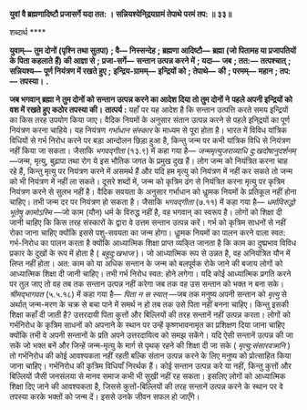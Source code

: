 **युवां वै ब्रह्मणादिष्टौ प्रजासर्गे यदा तत: ।** **सन्नियश्येनि्द्रयग्रामं तेपाथे परमं तप: ॥ ३३॥** 

शब्दार्थ **** 

**युवाम्—** **तुम दोनों (पृश्नि तथा सुतपा)** **; वै—** **निस्सन्देह** **; ब्रह्मणा आदिष्टौ—** **ब्रह्मा (जो पितामह या प्रजापतियों के पिता कहलाते** **हैं) की आज्ञा से** **; प्रजा-सर्गे—** **सन्तान उत्पन्न करने में** **; यदा—** **जब** **; तत:—** **तत्पश्चात्** **; सन्नियश्य—** **पूर्ण नियंत्रण में रखते हुए** **;** **इन्द्रिय-ग्रामम्—** **इन्द्रियों को** **; तेपाथे—** **की** **; परमम्—** **महान** **; तप:—** **तपस्या।** **.** 

**जब भगवान् ब्रह्मा ने तुम दोनों को सन्तान उत्पन्न करने का आदेश दिया तो तुम दोनों ने** **पहले अपनी इन्द्रियों को वश में रखते हुए कठोर तपस्या की।** **तात्पर्य :** यहाँ पर यह आदेश है कि सन्तान उत्पत्ति करते समय इन्द्रियों का किस तरह उपयोग किया जाए। वैदिक नियमों के अनुसार संतान उत्पन्न करने से पहले इनि्द्रयों का पूर्ण नियंत्रण करना चाहिये। यह नियंत्रण *गर्भाधान संस्कार* के माध्यम से पूरा होता है। भारत में विविध यांत्रिक विधियों से गर्भ निरोध करने पर बड़ा आन्दोलन छिड़ा हुआ है, किन्तु जन्म पर कभी यांत्रिक विधि से नियंत्रण नहीं किया जा सकता। जैसाकि *भगवद्गीता* (१३.९) में कहा गया है— *जन्ममृत्युजराव्याधि* *दु:खदोषानुदर्शनम्* —जन्म, मृत्यु, बुढ़ापा तथा रोग ये इस भौतिक जगत के प्रमुख दुख हैं। लोग जन्म को नियंत्रित करना चाह रहे हैं, किन्तु मृत्यु पर नियंत्रण करने में असमर्थ हैं और यदि हम मृत्यु को नियंत्रण में नहीं कर सकते तो जन्म को भी नियंत्रण में नहीं ला सकते। दूसरे शब्दों में, जन्म को कृत्रिम ढंग से नियंत्रित करना मृत्यु पर कृत्रिम नियंत्रण करने से सुलभ नहीं है। वैदिक सवयता के अनुसार गर्भाधान को धाॢमक नियमों के प्रतिकूल नहीं होना चाहिए। तभी जन्म दर पर नियंत्रण हो सकता है। जैसाकि *भगवद्गीता* (७.११) में कहा गया है— *धर्माविरुद्धो भूतेषु* *कामोऽस्मि* —जो काम (यौन) धर्म के विरुद्ध नहीं है, वह भगवान् का स्वरूप है। लोगों को शिक्षा दी जानी चाहिए कि किस तरह संस्कारों के द्वारा वे उत्तम सन्तान उत्पन्न करें। गर्भ को कृत्रिम साधनों से नहीं रोका जाना चाहिए क्योंकि इससे पशु-सवयता का जन्म होगा। धाॢमक नियमों का पालन करने वाला स्वत: गर्भ-निरोध का पालन करता है क्योंकि आध्यात्मिक शिक्षा प्राप्त व्यकि्त जानता है कि काम का दुष्प्रभाव विविध प्रकार के दुखों के रूप में होता है ( *बहुदु:खभाज* )। जो आध्यात्मिक रूप से उन्नत है, वह अनियंत्रित यौन में लिप्त नहीं होता। अत: काम को या अधिक सन्तान के जन्म को बलपूर्वक रोके जाने की बजाय लोगों को आध्यात्मिक शिक्षा दी जानी चाहिए। तभी गर्भ निरोध स्वत: होने लगेगा। यदि कोई आध्यात्मिक प्रगति करने पर तुल जाए तो वह तब तक सन्तान उत्पन्न नहीं करेगा जब तक वह उस सन्तान को भक्त न बना सके। *श्रीमद्भागवत* (५.५.१८) में कहा गया है— *पिता न स* *स्यात्* —जब तक मनुष्य अपनी सन्तान को *मृत्यु* से अर्थात् जन्म-मरण के चक्र से बचा पाने में समर्थ न हो तब तक उसे पिता नहीं बनना चाहिए। किन्तु इसकी शिक्षा कहाँ दी जाती है? उत्तरदायी पिता कुत्तों और बिल्लियों की तरह सन्तानें नहीं उत्पन्न करता। लोगों को गर्भनिरोध के कृत्रिम साधनों को अपनाने के स्थान पर उन्हें कृष्णभावनामृत का प्रशिक्षण दिया जाना चाहिए क्योंकि तभी वे अपनी सन्तानों के प्रति अपने उत्तरदायित्व को समझ सकेंगे। यदि ऐसी सन्तानें उत्पन्न की जा सकें जो भक्त बनें और जिन्हें जन्म-मृत्यु के मार्ग से पृथक् रहने की शिक्षा दी जा सके ( *मृत्यु:संसारवत्र्मनि* ) तो गर्भनिरोध की कोई आवश्यकता नहीं रहती बल्कि संतान उत्पन्न करने के लिए मनुष्य को प्रोत्साहित किया जाना चाहिए। गर्भनिरोध की कृत्रिम विधियाँ निरर्थक हैं। कोई सन्तान उत्पन्न करे या नहीं, किन्तु कुत्तों और बिल्लियों जैसी जनसंलया से मानव समाज कभी भी सुखी नहीं रह सकता। इसलिए लोगों को आध्यात्मिक शिक्षा दिए जाने की आवश्यकता है, जिससे कुत्तों-बिल्लियों की तरह सन्तानें उत्पन्न करने के स्थान पर वे तपस्या करके भक्तों को जन्म दें। इससे उनके जीवन सफल हो जाएँगे।  